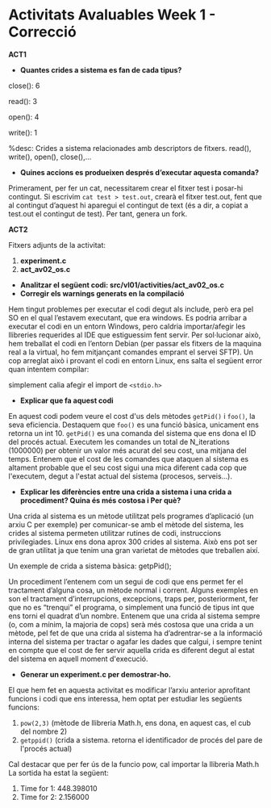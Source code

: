 # Activitats Avaluables Week 1 - Correcció

**ACT1**

* **Quantes crides a sistema es fan de cada tipus?**

 close(): 6

 read(): 3

 open(): 4

 write(): 1

 %desc: Crides a sistema relacionades amb descriptors de fitxers. read(), write(), open(), close(),…

* **Quines accions es produeixen després d’executar aquesta comanda?**

Primerament, per fer un cat, necessitarem crear el fitxer test i posar-hi contingut. Si escrivim ``cat test > test.out``, crearà el fitxer test.out, fent que al contingut d’aquest hi aparegui el contingut de text (és a dir, a copiat a test.out el contingut de test). Per tant, genera un fork.

**ACT2**

Fitxers adjunts de la activitat:

1. **experiment.c**
2. **act_av02_os.c**

* **Analitzar el següent codi: src/vl01/activities/act_av02_os.c**
* **Corregir els warnings generats en la compilació**

Hem tingut problemes per executar el codi degut als include, però era pel SO en el qual l’estavem executant, que era windows. Es podria arribar a executar el codi en un entorn Windows, pero caldria importar/afegir les llibreries requerides al IDE que estiguessim fent servir. Per sol·lucionar això, hem treballat el codi en l’entorn Debian (per passar els fitxers de la maquina real a la virtual, ho fem mitjançant comandes emprant el servei SFTP).
Un cop arreglat això i provant el codi en entorn Linux, ens salta el següent error quan intentem compilar:

simplement calia afegir el import de ``<stdio.h>``

* **Explicar que fa aquest codi**

En aquest codi podem veure el cost d'us dels mètodes ``getPid()`` i ``foo()``, la seva eficiencia. Destaquem que ``foo()`` es una funció bàsica, unicament ens retorna un int 10. ``getPid()`` es una comanda del sistema que ens dona el ID del procés actual. Executem les comandes un total de N_iterations (1000000) per obtenir un valor més acurat del seu cost, una mitjana del temps. Entenem que el cost de les comandes que ataquen al sistema es altament probable que el seu cost sigui una mica diferent cada cop que l'executem, degut a l'estat actual del sistema (procesos, serveis...). 

* **Explicar les diferències entre una crida a sistema i una crida a procediment? Quina és més costosa i Per què?**


Una crida al sistema es un mètode utilitzat pels programes d’aplicació (un arxiu C per exemple) per comunicar-se amb el mètode del sistema, les crides al sistema permeten utilitzar rutines de codi, instruccions privilegiades. Linux ens dona aprox 300 crides al sistema. Això ens pot ser de gran utilitat ja que tenim una gran varietat de mètodes que treballen així.

Un exemple de crida a sistema bàsica: getpPid();

Un procediment l’entenem com un segui de codi que ens permet fer el tractament d’alguna cosa, un mètode normal i corrent. Alguns exemples en son el tractament d’interrupcions, excepcions, traps per, posteriorment, fer que no es “trenqui” el programa, o simplement una funció de tipus int que ens torni el quadrat d’un nombre.
Entenem que una crida al sistema sempre (o, com a mínim,  la majoria de cops) serà més costosa que una crida a un mètode, pel fet de que una crida al sistema ha d’adrentrar-se a la informació interna del sistema per tractar o agafar les dades que calgui, i sempre tenint en compte que el cost de fer servir aquella crida es diferent degut al estat del sistema en aquell moment d'execució.

* **Generar un experiment.c per demostrar-ho.**

El que hem fet en aquesta activitat es modificar l’arxiu anterior aprofitant funcions i codi que ens interessa, hem optat per estudiar les següents funcions:

1. ``pow(2,3)`` (mètode de llibreria Math.h, ens dona, en aquest cas, el cub del nombre 2)
2. ``getppid()`` (crida a sistema. retorna el identificador de procés del pare de l'procés actual)

Cal destacar que per fer ús de la funcio pow, cal importar la llibreria Math.h
La sortida ha estat la següent:

1. Time for 1: 448.398010
2. Time for 2: 2.156000